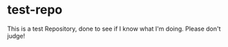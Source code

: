 test-repo
=========

This is a test Repository, done to see if I know what I'm doing.  Please don't judge!
